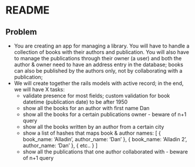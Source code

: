 # README

## Problem
* You are creating an app for managing a library. You will have to handle a collection of books with their authors and publication. You will also have to manage the publications through their owner (a user) and both the author & owner need to have an address entry in the database; books can also be published by the authors only, not by collaborating with a publication;
* We will create together the rails models with active record; in the end, we will have X tasks:
    * validate presence for most fields; custom validation for book datetime (publication date) to be after 1950 
    * show all the books for an author with first name Dan
    * show all the books for a certain publications owner - beware of n+1 query
    * show all the books written by an author from a certain city
    * show a list of hashes that maps book & author names: [ { book_name: ‘Alladin’, author_name: ‘Dan’ }, { book_name: ‘Alladin 2’, author_name: ‘Dan’ }, { etc.. } ]
    * show all the publications that one author collaborated with - beware of n+1 query
